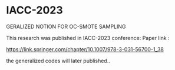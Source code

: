 # IACC-2023

GERALIZED NOTION FOR OC-SMOTE SAMPLING


This research was published in IACC-2023 conference: Paper link : 

https://link.springer.com/chapter/10.1007/978-3-031-56700-1_38



the generalized codes will later published..


